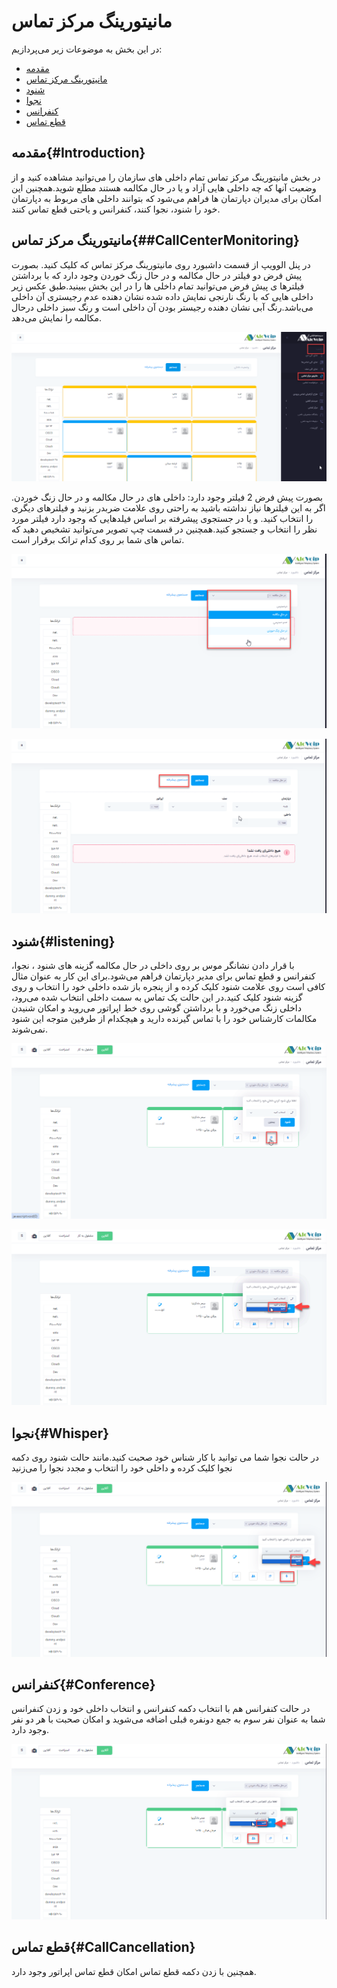 # مانیتورینگ مرکز تماس

در این بخش به موضوعات زیر می‌پردازیم:
-	[مقدمه ](#Introduction)
-	[مانیتورینگ مرکز تماس ](#CallCenterMonitoring)
-	[شنود ](#listening)
-	[نجوا ](#Whisper)
-	[کنفرانس ](#Conference)
-   [قطع تماس](#CallCancellation)


## مقدمه{#Introduction}

در بخش مانیتورینگ مرکز تماس تمام داخلی های سازمان را می‌توانید مشاهده کنید و از وضعیت آنها که چه داخلی هایی آزاد و یا در حال مکالمه هستند مطلع شوید.همچنین این امکان برای مدیران دپارتمان ها فراهم می‌شود که بتوانند داخلی های مربوط به دپارتمان خود را شنود، نجوا کنند، کنفرانس و یاحتی قطع  تماس کنند.

##  مانیتورینگ مرکز تماس{##CallCenterMonitoring}

در پنل الوویپ از قسمت داشبورد روی مانیتورینگ مرکز تماس  که کلیک کنید. بصورت پیش فرض دو فیلتر در حال مکالمه و در حال زنگ خوردن وجود دارد که با برداشتن فیلترها ی پیش فرض می‌توانید تمام داخلی ها را در این بخش ببینید.طبق عکس زیر داخلی هایی که با رنگ نارنجی نمایش داده شده نشان دهنده عدم رجیستری آن داخلی می‌باشد.رنگ آبی نشان دهنده رجیستر بودن آن داخلی است و رنگ سبز داخلی درحال مکالمه را نمایش می‌دهد. 

![مانیتور مرکز تماس ](./Image/monitor2.png)

بصورت پیش فرض 2 فیلتر وجود دارد: داخلی های در حال مکالمه و در حال زنگ خوردن. اگر به این فیلترها نیاز نداشته باشید به راحتی روی علامت ضربدر بزنید و فیلترهای دیگری را انتخاب کنید. و یا در جستجوی پیشرفته بر اساس فیلدهایی که وجود دارد فیلتر مورد نظر را انتخاب و جستجو کنید.همچنین در قسمت چپ تصویر ‌می‌توانید تشخیص دهید که تماس های شما بر روی  کدام ترانک برقرار است.

![مانیتور مرکز تماس ](./Image/monitor4.png)

![مانیتور مرکز تماس ](./Image/monitor5.png)

## شنود{#listening}

با قرار دادن نشانگر موس بر روی داخلی در حال مکالمه گزینه های شنود ، نجوا، کنفرانس و قطع تماس برای مدیر دپارتمان فراهم می‌شود.برای این کار به عنوان مثال کافی است روی علامت شنود کلیک کرده و از پنجره باز شده داخلی خود را انتخاب  و روی گزینه شنود کلیک کنید.در این حالت یک تماس به سمت داخلی انتخاب شده می‌رود، داخلی زنگ می‌خورد و با برداشتن گوشی روی خط اپراتور می‌روید و امکان شنیدن مکالمات کارشناس خود را با تماس گیرنده دارید و هیچکدام از طرفین متوجه این شنود نمی‌شوند.

![مانیتور مرکز تماس ](./Image/monitor6.png)

![مانیتور مرکز تماس ](./Image/monitor7.png)

## نجوا{#Whisper}

در حالت نجوا شما می توانید با کار شناس خود صحبت کنید.مانند حالت شنود روی دکمه نجوا کلیک کرده و داخلی خود را انتخاب و مجدد نجوا را می‌زنید

![مانیتور مرکز تماس ](./Image/monitor8.png)

## کنفرانس{#Conference}

در حالت کنفرانس هم با انتخاب دکمه کنفرانس و انتخاب داخلی خود و زدن کنفرانس شما به عنوان نفر سوم به جمع دونفره قبلی اضافه می‌شوید و امکان صحبت با هر دو نفر وجود دارد.

![مانیتور مرکز تماس ](./Image/monitor9.png)

## قطع تماس{#CallCancellation}

همچنین با زدن دکمه قطع تماس امکان قطع تماس اپراتور وجود دارد.
